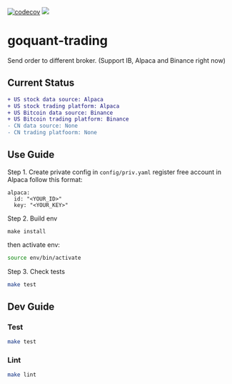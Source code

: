 [![codecov](https://codecov.io/gh/hyu2707/goquant/branch/master/graph/badge.svg)](https://codecov.io/gh/hyu2707/goquant)
![](https://github.com/hyu2707/goquant/workflows/.github/workflows/pythonapp.yml/badge.svg)
# goquant-trading
Send order to different broker. (Support IB, Alpaca and Binance right now)

## Current Status
```diff
+ US stock data source: Alpaca
+ US stock trading platform: Alpaca
+ US Bitcoin data source: Binance
+ US Bitcoin trading platform: Binance
- CN data source: None
- CN trading platfoorm: None
```


## Use Guide
Step 1. Create private config in `config/priv.yaml`
register free account in Alpaca
follow this format:
```
alpaca:
  id: "<YOUR_ID>"
  key: "<YOUR_KEY>"
```
Step 2. Build env
```
make install
```
then activate env:
```bash
source env/bin/activate
```
Step 3. Check tests
```bash
make test
```

## Dev Guide
### Test
```bash
make test
```
### Lint
```bash
make lint
```

